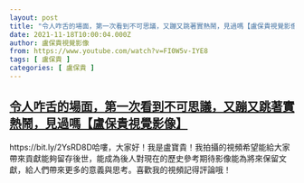 ```yaml
---
layout: post
title: "令人咋舌的場面，第一次看到不可思議，又蹦又跳著實熱鬧，見過嗎【盧保貴視覺影像】"
date: 2021-11-18T10:00:04.000Z
author: 盧保貴視覺影像
from: https://www.youtube.com/watch?v=FI0W5v-IYE8
tags: [ 盧保貴 ]
categories: [ 盧保貴 ]
---
```

<!--1637229604000-->
[令人咋舌的場面，第一次看到不可思議，又蹦又跳著實熱鬧，見過嗎【盧保貴視覺影像】](https://www.youtube.com/watch?v=FI0W5v-IYE8)
------

<div>
https://bit.ly/2YsRD8D哈嘍，大家好！我是盧寶貴！我拍攝的視頻希望能給大家帶來貢獻能夠留存後世，能成為後人對現在的歷史參考期待影像能為將來保留文獻，給人們帶來更多的意義與思考。喜歡我的視頻記得評論哦！
</div>
